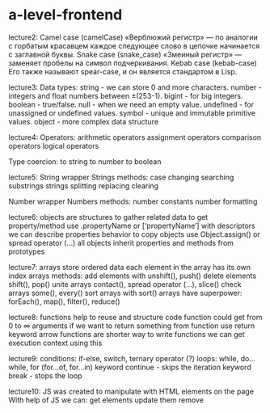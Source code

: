 # a-level-frontend
lecture2:
Camel case (camelCase)
«Верблюжий регистр» — по аналогии с горбатым красавцем каждое следующее слово в цепочке начинается с заглавной буквы.
Snake case (snake_case)
«Змеиный регистр» — заменяет пробелы на символ подчеркивания.
Kebab case (kebab-case)
Его также называют spear-case, и он является стандартом в Lisp.

lecture3:
Data types:
string - we can store 0 and more characters.
number -  integers and float numbers between ±(253-1).
bigint - for big integers.
boolean - true/false.
null -  when we need an empty value.
undefined - for unassigned or undefined values.
symbol - unique and immutable primitive values.
object - more complex data structure

lecture4:
Operators:
arithmetic operators
assignment operators
comparison operators
logical operators

Type coercion:
to string
to number
to boolean

lecture5:
String wrapper
Strings methods:
case changing
searching substrings
strings splitting
replacing
clearing

Number wrapper
Numbers methods:
number constants
number formatting

lecture6:
objects are structures to gather related data
to get property/method use .propertyName or [‘propertyName’]
with descriptors we can describe properties behavior
to copy objects use Object.assign() or spread operator (...)
all objects inherit properties and methods from prototypes

lecture7:
arrays store ordered data
each element in the array has its own index
arrays methods:
add elements with unshift(), push()
delete elements shift(), pop()
unite arrays contact(), spread operator (...), slice()
check arrays some(), every()
sort arrays with sort()
arrays have superpower: forEach(), map(), filter(), reduce()

lecture8:
functions help to reuse and structure code
function could get from 0 to ∞ arguments
if we want to return something from function use return keyword
arrow functions are shorter way to write functions
we can get execution context using this

lecture9:
conditions: if-else, switch, ternary operator (?)
loops: while, do…while, for (for…of, for…in)
keyword continue - skips the iteration
keyword break - stops the loop

lecture10:
JS was created to manipulate with HTML elements on the page
With help of JS we can:
get elements
update them
remove
